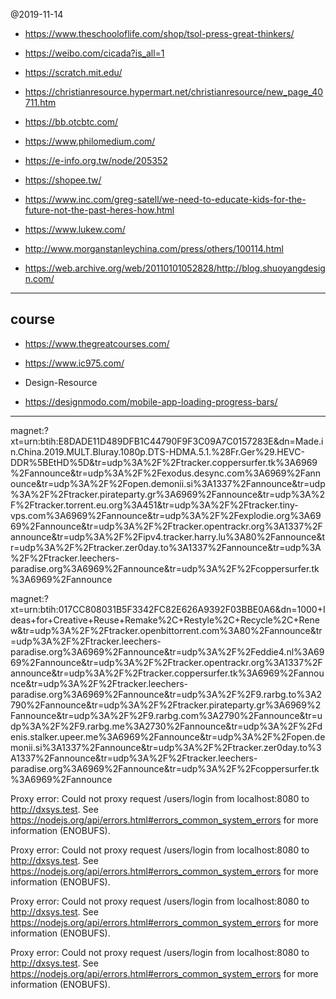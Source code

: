@2019-11-14

- https://www.theschooloflife.com/shop/tsol-press-great-thinkers/

- https://weibo.com/cicada?is_all=1

- https://scratch.mit.edu/

- https://christianresource.hypermart.net/christianresource/new_page_40711.htm


- https://bb.otcbtc.com/


- https://www.philomedium.com/

- https://e-info.org.tw/node/205352

- https://shopee.tw/

- https://www.inc.com/greg-satell/we-need-to-educate-kids-for-the-future-not-the-past-heres-how.html

- https://www.lukew.com/

- http://www.morganstanleychina.com/press/others/100114.html


- https://web.archive.org/web/20110101052828/http://blog.shuoyangdesign.com/


----

## course



- https://www.thegreatcourses.com/

- https://www.ic975.com/

- Design-Resource

- https://designmodo.com/mobile-app-loading-progress-bars/

----

magnet:?xt=urn:btih:E8DADE11D489DFB1C44790F9F3C09A7C0157283E&dn=Made.in.China.2019.MULT.Bluray.1080p.DTS-HDMA.5.1.%28Fr.Ger%29.HEVC-DDR%5BEtHD%5D&tr=udp%3A%2F%2Ftracker.coppersurfer.tk%3A6969%2Fannounce&tr=udp%3A%2F%2Fexodus.desync.com%3A6969%2Fannounce&tr=udp%3A%2F%2Fopen.demonii.si%3A1337%2Fannounce&tr=udp%3A%2F%2Ftracker.pirateparty.gr%3A6969%2Fannounce&tr=udp%3A%2F%2Ftracker.torrent.eu.org%3A451&tr=udp%3A%2F%2Ftracker.tiny-vps.com%3A6969%2Fannounce&tr=udp%3A%2F%2Fexplodie.org%3A6969%2Fannounce&tr=udp%3A%2F%2Ftracker.opentrackr.org%3A1337%2Fannounce&tr=udp%3A%2F%2Fipv4.tracker.harry.lu%3A80%2Fannounce&tr=udp%3A%2F%2Ftracker.zer0day.to%3A1337%2Fannounce&tr=udp%3A%2F%2Ftracker.leechers-paradise.org%3A6969%2Fannounce&tr=udp%3A%2F%2Fcoppersurfer.tk%3A6969%2Fannounce



magnet:?xt=urn:btih:017CC808031B5F3342FC82E626A9392F03BBE0A6&dn=1000+Ideas+for+Creative+Reuse+Remake%2C+Restyle%2C+Recycle%2C+Renew&tr=udp%3A%2F%2Ftracker.openbittorrent.com%3A80%2Fannounce&tr=udp%3A%2F%2Ftracker.leechers-paradise.org%3A6969%2Fannounce&tr=udp%3A%2F%2Feddie4.nl%3A6969%2Fannounce&tr=udp%3A%2F%2Ftracker.opentrackr.org%3A1337%2Fannounce&tr=udp%3A%2F%2Ftracker.coppersurfer.tk%3A6969%2Fannounce&tr=udp%3A%2F%2Ftracker.leechers-paradise.org%3A6969%2Fannounce&tr=udp%3A%2F%2F9.rarbg.to%3A2790%2Fannounce&tr=udp%3A%2F%2Ftracker.pirateparty.gr%3A6969%2Fannounce&tr=udp%3A%2F%2F9.rarbg.com%3A2790%2Fannounce&tr=udp%3A%2F%2F9.rarbg.me%3A2730%2Fannounce&tr=udp%3A%2F%2Fdenis.stalker.upeer.me%3A6969%2Fannounce&tr=udp%3A%2F%2Fopen.demonii.si%3A1337%2Fannounce&tr=udp%3A%2F%2Ftracker.zer0day.to%3A1337%2Fannounce&tr=udp%3A%2F%2Ftracker.leechers-paradise.org%3A6969%2Fannounce&tr=udp%3A%2F%2Fcoppersurfer.tk%3A6969%2Fannounce



Proxy error: Could not proxy request /users/login from localhost:8080 to http://dxsys.test.
See https://nodejs.org/api/errors.html#errors_common_system_errors for more information (ENOBUFS).

Proxy error: Could not proxy request /users/login from localhost:8080 to http://dxsys.test.
See https://nodejs.org/api/errors.html#errors_common_system_errors for more information (ENOBUFS).

Proxy error: Could not proxy request /users/login from localhost:8080 to http://dxsys.test.
See https://nodejs.org/api/errors.html#errors_common_system_errors for more information (ENOBUFS).

Proxy error: Could not proxy request /users/login from localhost:8080 to http://dxsys.test.
See https://nodejs.org/api/errors.html#errors_common_system_errors for more information (ENOBUFS).

